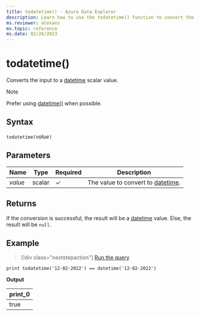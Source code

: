 ```yaml
---
title: todatetime() - Azure Data Explorer
description: Learn how to use the todatetime() function to convert the input expression to a datetime value.
ms.reviewer: alexans
ms.topic: reference
ms.date: 02/20/2023
---
```

# todatetime()

Converts the input to a [datetime](./scalar-data-types/datetime.md) scalar value.

> [!NOTE]
> Prefer using [datetime()](./scalar-data-types/datetime.md) when possible.

## Syntax

`todatetime(`*value*`)`

## Parameters

| Name | Type | Required | Description |
|--|--|--|--|
| *value* | scalar | &check; | The value to convert to [datetime](./scalar-data-types/datetime.md).|

## Returns

If the conversion is successful, the result will be a [datetime](./scalar-data-types/datetime.md) value.
Else, the result will be `null`.

## Example

> [!div class="nextstepaction"]
> <a href="https://dataexplorer.azure.com/clusters/help/databases/Samples?query=H4sIAAAAAAAAAysoyswrUSjJT0ksSS3JzE3VUDc00jUw0jUyMDJS11SwtVXALgMAakZnYjgAAAA=" target="_blank">Run the query</a>

```kusto
print todatetime('12-02-2022') == datetime('12-02-2022')
```

**Output**

|print_0|
|--|
|true|
